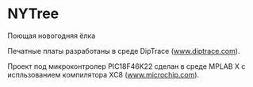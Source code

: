 # NYTree
Поющая новогодняя ёлка

Печатные платы разработаны в среде DipTrace (www.diptrace.com).

Проект под микроконтролер PIC18F46K22 сделан в среде MPLAB X с испльзованием компилятора XC8 (www.microchip.com).
